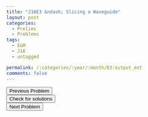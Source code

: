 ```yaml
---
title: "J16E3 &ndash; Slicing a Waveguide"
layout: post
categories:
  - Prelims
  - Problems
tags:
  - E&M
  - J16
  - untagged

permalink: /:categories/:year/:month/E3:output_ext
comments: false
---
```

<object data="2016J3E.pdf" type="application/pdf" width="100%" height="500"></object>

<div class='navbar'>
	<div float='left'><button onclick="window.location='E2.html'" >Previous Problem</button></div>
	<div float='center'><button onclick="window.location='https://princetonprelim.com/prelim/34/'">Check for solutions</button></div>
	<div float='right'><button onclick="window.location='Q1.html'" > Next Problem</button></div>
</div>
